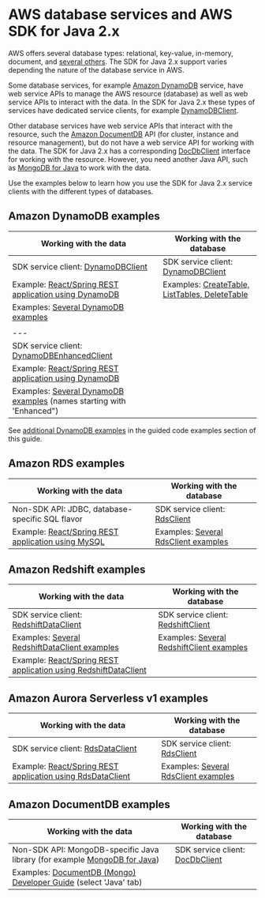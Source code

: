 # AWS database services and AWS SDK for Java 2\.x<a name="examples-databases"></a>

AWS offers several database types: relational, key\-value, in\-memory, document, and [several others](http://aws.amazon.com/products/databases/)\. The SDK for Java 2\.x support varies depending the nature of the database service in AWS\.

Some database services, for example [Amazon DynamoDB](https://docs.aws.amazon.com/amazondynamodb/latest/APIReference/Welcome.html) service, have web service APIs to manage the AWS resource \(database\) as well as web service APIs to interact with the data\. In the SDK for Java 2\.x these types of services have dedicated service clients, for example [DynamoDBClient](https://sdk.amazonaws.com/java/api/latest/software/amazon/awssdk/services/dynamodb/DynamoDbClient.html)\.

Other database services have web service APIs that interact with the resource, such the [Amazon DocumentDB](https://docs.aws.amazon.com/documentdb/latest/developerguide/api-reference.html) API \(for cluster, instance and resource management\), but do not have a web service API for working with the data\. The SDK for Java 2\.x has a corresponding [DocDbClient](https://sdk.amazonaws.com/java/api/latest/software/amazon/awssdk/services/docdb/DocDbClient.html) interface for working with the resource\. However, you need another Java API, such as [MongoDB for Java](https://www.mongodb.com/developer/languages/java/) to work with the data\.

Use the examples below to learn how you use the SDK for Java 2\.x service clients with the different types of databases\.

## Amazon DynamoDB examples<a name="examples-db-dynamodb"></a>


| Working with the data | Working with the database | 
| --- |--- |
| SDK service client: [DynamoDBClient](https://sdk.amazonaws.com/java/api/latest/software/amazon/awssdk/services/dynamodb/DynamoDbClient.html) | SDK service client: [DynamoDBClient](https://sdk.amazonaws.com/java/api/latest/software/amazon/awssdk/services/dynamodb/DynamoDbClient.html) | 
| Example: [React/Spring REST application using DynamoDB](https://github.com/awsdocs/aws-doc-sdk-examples/tree/main/javav2/usecases/creating_dynamodb_web_app) | Examples: [CreateTable, ListTables, DeleteTable](https://github.com/awsdocs/aws-doc-sdk-examples/tree/main/javav2/example_code/dynamodb/src/main/java/com/example/dynamodb) | 
| Examples: [Several DynamoDB examples](https://github.com/awsdocs/aws-doc-sdk-examples/tree/main/javav2/example_code/dynamodb/src/main/java/com/example/dynamodb) |  | 
|  | 
| --- |
| SDK service client: [DynamoDBEnhancedClient](https://sdk.amazonaws.com/java/api/latest/software/amazon/awssdk/enhanced/dynamodb/DynamoDbEnhancedClient.html) |  | 
| Example: [React/Spring REST application using DynamoDB](https://github.com/awsdocs/aws-doc-sdk-examples/tree/main/javav2/usecases/creating_dynamodb_web_app) |  | 
| Examples: [Several DynamoDB examples](https://github.com/awsdocs/aws-doc-sdk-examples/tree/main/javav2/example_code/dynamodb/src/main/java/com/example/dynamodb) \(names starting with 'Enhanced"\) |  | 

See [additional DynamoDB examples](examples-dynamodb.md) in the guided code examples section of this guide\.

## Amazon RDS examples<a name="examples-db-rds"></a>


|  Working with the data  |  Working with the database  | 
| --- | --- | 
| Non\-SDK API: JDBC, database\-specific SQL flavor | SDK service client: [RdsClient](https://sdk.amazonaws.com/java/api/latest/software/amazon/awssdk/services/rds/RdsClient.html) | 
| Example: [React/Spring REST application using MySQL](https://github.com/awsdocs/aws-doc-sdk-examples/tree/main/javav2/usecases/Creating_rds_item_tracker) | Examples: [Several RdsClient examples](https://github.com/awsdocs/aws-doc-sdk-examples/tree/main/javav2/example_code/rds/src/main/java/com/example/rds) | 

## Amazon Redshift examples<a name="examples-db-redshift"></a>


|  Working with the data  |  Working with the database  | 
| --- | --- | 
| SDK service client: [RedshiftDataClient](https://sdk.amazonaws.com/java/api/latest/software/amazon/awssdk/services/redshiftdata/RedshiftDataClient.html) | SDK service client: [RedshiftClient](https://sdk.amazonaws.com/java/api/latest/software/amazon/awssdk/services/redshift/RedshiftClient.html) | 
| Examples: [Several RedshiftDataClient examples](https://github.com/awsdocs/aws-doc-sdk-examples/tree/main/javav2/example_code/redshift/src/main/java/com/example/redshiftdata) | Examples: [Several RedshiftClient examples](https://github.com/awsdocs/aws-doc-sdk-examples/tree/main/javav2/example_code/redshift/src/main/java/com/example/redshift) | 
| Example: [React/Spring REST application using RedshiftDataClient](https://github.com/awsdocs/aws-doc-sdk-examples/tree/main/javav2/usecases/CreatingSpringRedshiftRest) |  | 

## Amazon Aurora Serverless v1 examples<a name="examples-db-aurora-sv1"></a>


|  Working with the data  |  Working with the database  | 
| --- | --- | 
| SDK service client: [RdsDataClient](https://sdk.amazonaws.com/java/api/latest/software/amazon/awssdk/services/rdsdata/RdsDataClient.html) | SDK service client: [RdsClient](https://sdk.amazonaws.com/java/api/latest/software/amazon/awssdk/services/rds/RdsClient.html) | 
| Example: [React/Spring REST application using RdsDataClient](https://github.com/awsdocs/aws-doc-sdk-examples/tree/main/javav2/usecases/Creating_Spring_RDS_%20Rest) | Examples: [Several RdsClient examples](https://github.com/awsdocs/aws-doc-sdk-examples/tree/main/javav2/example_code/rds/src/main/java/com/example/rds) | 

## Amazon DocumentDB examples<a name="examples-db-docdb"></a>


|  Working with the data  |  Working with the database  | 
| --- | --- | 
| Non\-SDK API: MongoDB\-specific Java library \(for example [MongoDB for Java](https://www.mongodb.com/developer/languages/java/)\) | SDK service client: [DocDbClient](https://sdk.amazonaws.com/java/api/latest/software/amazon/awssdk/services/docdb/DocDbClient.html) | 
| Examples: [DocumentDB \(Mongo\) Developer Guide](https://docs.aws.amazon.com/documentdb/latest/developerguide/connect_programmatically.html#connect_programmatically-tls_enabled) \(select 'Java' tab\) |  | 